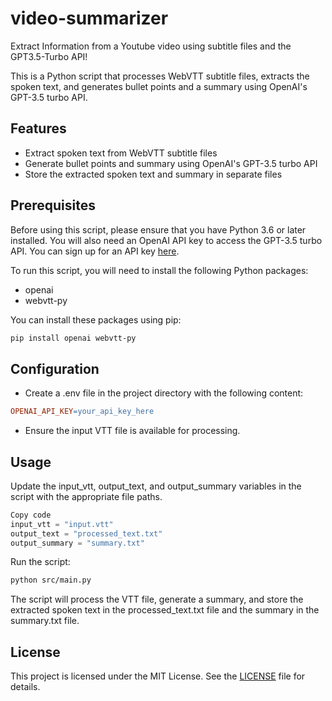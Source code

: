 # video-summarizer
Extract Information from a Youtube video using subtitle files and the GPT3.5-Turbo API!

This is a Python script that processes WebVTT subtitle files, extracts the spoken text, and generates bullet points and a summary using OpenAI's GPT-3.5 turbo API.

## Features
- Extract spoken text from WebVTT subtitle files
- Generate bullet points and summary using OpenAI's GPT-3.5 turbo API
- Store the extracted spoken text and summary in separate files

## Prerequisites
Before using this script, please ensure that you have Python 3.6 or later installed. You will also need an OpenAI API key to access the GPT-3.5 turbo API. You can sign up for an API key [here](https://beta.openai.com/signup/).

To run this script, you will need to install the following Python packages:

- openai
- webvtt-py

You can install these packages using pip:

```bash
pip install openai webvtt-py
```

## Configuration
- Create a .env file in the project directory with the following content:
```makefile
OPENAI_API_KEY=your_api_key_here
```

- Ensure the input VTT file is available for processing.

## Usage
Update the input_vtt, output_text, and output_summary variables in the script with the appropriate file paths.

```python
Copy code
input_vtt = "input.vtt"
output_text = "processed_text.txt"
output_summary = "summary.txt"
```

Run the script:

```bash
python src/main.py
```
The script will process the VTT file, generate a summary, and store the extracted spoken text in the processed_text.txt file and the summary in the summary.txt file.

## License
This project is licensed under the MIT License. See the [LICENSE](./LICENSE) file for details.